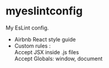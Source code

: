 # myeslintconfig
My EsLint config.</br>
* Airbnb React style guide </br> 
* Custom rules : </br>
    Accept JSX inside .js files </br>
    Accept Globals: window, document </br>
